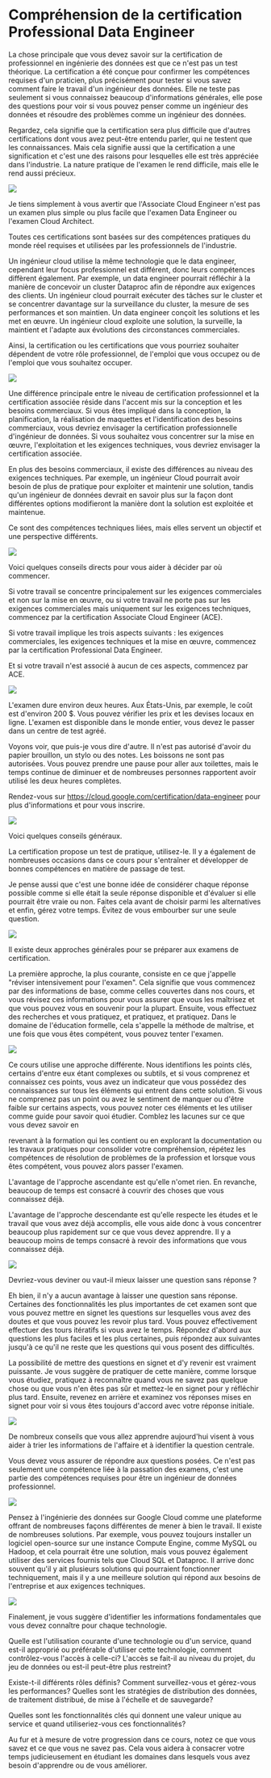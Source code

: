 ﻿# Compréhension de la certification Professional Data Engineer

La chose principale que vous devez savoir sur la certification de professionnel en ingénierie des données est que ce n'est pas un test théorique. La certification a été conçue pour confirmer les compétences requises d'un praticien, plus précisément pour tester si vous savez comment faire le travail d'un ingénieur des données. Elle ne teste pas seulement si vous connaissez beaucoup d'informations générales, elle pose des questions pour voir si vous pouvez penser comme un ingénieur des données et résoudre des problèmes comme un ingénieur des données.

Regardez, cela signifie que la certification sera plus difficile que d'autres certifications dont vous avez peut-être entendu parler, qui ne testent que les connaissances. Mais cela signifie aussi que la certification a une signification et c'est une des raisons pour lesquelles elle est très appréciée dans l'industrie. La nature pratique de l'examen le rend difficile, mais elle le rend aussi précieux.

![](Aspose.Words.05b8fdaf-42a8-4828-a93d-6096c1dd6360.001.png)

Je tiens simplement à vous avertir que l'Associate Cloud Engineer n'est pas un examen plus simple ou plus facile que l'examen Data Engineer ou l'examen Cloud Architect.

Toutes ces certifications sont basées sur des compétences pratiques du monde réel requises et utilisées par les professionnels de l'industrie.

Un ingénieur cloud utilise la même technologie que le data engineer, cependant leur focus professionnel est différent, donc leurs compétences diffèrent également. Par exemple, un data engineer pourrait réfléchir à la manière de concevoir un cluster Dataproc afin de répondre aux exigences des clients. Un ingénieur cloud pourrait exécuter des tâches sur le cluster et se concentrer davantage sur la surveillance du cluster, la mesure de ses performances et son maintien. Un data engineer conçoit les solutions et les met en œuvre. Un ingénieur cloud exploite une solution, la surveille, la maintient et l'adapte aux évolutions des circonstances commerciales.

Ainsi, la certification ou les certifications que vous pourriez souhaiter dépendent de votre rôle professionnel, de l'emploi que vous occupez ou de l'emploi que vous souhaitez occuper.

![](Aspose.Words.05b8fdaf-42a8-4828-a93d-6096c1dd6360.002.png)

Une différence principale entre le niveau de certification professionnel et la certification associée réside dans l'accent mis sur la conception et les besoins commerciaux. Si vous êtes impliqué dans la conception, la planification, la réalisation de maquettes et l'identification des besoins commerciaux, vous devriez envisager la certification professionnelle d'ingénieur de données. Si vous souhaitez vous concentrer sur la mise en œuvre, l'exploitation et les exigences techniques, vous devriez envisager la certification associée.

En plus des besoins commerciaux, il existe des différences au niveau des exigences techniques. Par exemple, un ingénieur Cloud pourrait avoir besoin de plus de pratique pour exploiter et maintenir une solution, tandis qu'un ingénieur de données devrait en savoir plus sur la façon dont différentes options modifieront la manière dont la solution est exploitée et maintenue.

Ce sont des compétences techniques liées, mais elles servent un objectif et une perspective différents.

![](Aspose.Words.05b8fdaf-42a8-4828-a93d-6096c1dd6360.003.png)

Voici quelques conseils directs pour vous aider à décider par où commencer.

Si votre travail se concentre principalement sur les exigences commerciales et non sur la mise en œuvre, ou si votre travail ne porte pas sur les exigences commerciales mais uniquement sur les exigences techniques, commencez par la certification Associate Cloud Engineer (ACE).

Si votre travail implique les trois aspects suivants : les exigences commerciales, les exigences techniques et la mise en œuvre, commencez par la certification Professional Data Engineer.

Et si votre travail n'est associé à aucun de ces aspects, commencez par ACE.

![](Aspose.Words.05b8fdaf-42a8-4828-a93d-6096c1dd6360.004.png)

L'examen dure environ deux heures. Aux États-Unis, par exemple, le coût est d'environ 200 $. Vous pouvez vérifier les prix et les devises locaux en ligne. L'examen est disponible dans le monde entier, vous devez le passer dans un centre de test agréé.

Voyons voir, que puis-je vous dire d'autre. Il n'est pas autorisé d'avoir du papier brouillon, un stylo ou des notes. Les boissons ne sont pas autorisées. Vous pouvez prendre une pause pour aller aux toilettes, mais le temps continue de diminuer et de nombreuses personnes rapportent avoir utilisé les deux heures complètes.

Rendez-vous sur https://cloud.google.com/certification/data-engineer pour plus d'informations et pour vous inscrire.

![](Aspose.Words.05b8fdaf-42a8-4828-a93d-6096c1dd6360.005.png)

Voici quelques conseils généraux.

La certification propose un test de pratique, utilisez-le. Il y a également de nombreuses occasions dans ce cours pour s'entraîner et développer de bonnes compétences en matière de passage de test.

Je pense aussi que c'est une bonne idée de considérer chaque réponse possible comme si elle était la seule réponse disponible et d'évaluer si elle pourrait être vraie ou non. Faites cela avant de choisir parmi les alternatives et enfin, gérez votre temps. Évitez de vous embourber sur une seule question.

![](Aspose.Words.05b8fdaf-42a8-4828-a93d-6096c1dd6360.006.png)

Il existe deux approches générales pour se préparer aux examens de certification.

La première approche, la plus courante, consiste en ce que j'appelle "réviser intensivement pour l'examen". Cela signifie que vous commencez par des informations de base, comme celles couvertes dans nos cours, et vous révisez ces informations pour vous assurer que vous les maîtrisez et que vous pouvez vous en souvenir pour la plupart. Ensuite, vous effectuez des recherches et vous pratiquez, et pratiquez, et pratiquez. Dans le domaine de l'éducation formelle, cela s'appelle la méthode de maîtrise, et une fois que vous êtes compétent, vous pouvez tenter l'examen.

![](Aspose.Words.05b8fdaf-42a8-4828-a93d-6096c1dd6360.007.png)

Ce cours utilise une approche différente. Nous identifions les points clés, certains d'entre eux étant complexes ou subtils, et si vous comprenez et connaissez ces points, vous avez un indicateur que vous possédez des connaissances sur tous les éléments qui entrent dans cette solution. Si vous ne comprenez pas un point ou avez le sentiment de manquer ou d'être faible sur certains aspects, vous pouvez noter ces éléments et les utiliser comme guide pour savoir quoi étudier. Comblez les lacunes sur ce que vous devez savoir en

revenant à la formation qui les contient ou en explorant la documentation ou les travaux pratiques pour consolider votre compréhension, répétez les compétences de résolution de problèmes de la profession et lorsque vous êtes compétent, vous pouvez alors passer l'examen.

L'avantage de l'approche ascendante est qu'elle n'omet rien. En revanche, beaucoup de temps est consacré à couvrir des choses que vous connaissez déjà.

L'avantage de l'approche descendante est qu'elle respecte les études et le travail que vous avez déjà accomplis, elle vous aide donc à vous concentrer beaucoup plus rapidement sur ce que vous devez apprendre. Il y a beaucoup moins de temps consacré à revoir des informations que vous connaissez déjà.

![](Aspose.Words.05b8fdaf-42a8-4828-a93d-6096c1dd6360.008.png)

Devriez-vous deviner ou vaut-il mieux laisser une question sans réponse ?

Eh bien, il n'y a aucun avantage à laisser une question sans réponse. Certaines des fonctionnalités les plus importantes de cet examen sont que vous pouvez mettre en signet les questions sur lesquelles vous avez des doutes et que vous pouvez les revoir plus tard. Vous pouvez effectivement effectuer des tours itératifs si vous avez le temps. Répondez d'abord aux questions les plus faciles et les plus certaines, puis répondez aux suivantes jusqu'à ce qu'il ne reste que les questions qui vous posent des difficultés.

La possibilité de mettre des questions en signet et d'y revenir est vraiment puissante. Je vous suggère de pratiquer de cette manière, comme lorsque vous étudiez, pratiquez à reconnaître quand vous ne savez pas quelque chose ou que vous n'en êtes pas sûr et mettez-le en signet pour y réfléchir plus tard. Ensuite, revenez en arrière et examinez vos réponses mises en signet pour voir si vous êtes toujours d'accord avec votre réponse initiale.

![](Aspose.Words.05b8fdaf-42a8-4828-a93d-6096c1dd6360.009.png)

De nombreux conseils que vous allez apprendre aujourd'hui visent à vous aider à trier les informations de l'affaire et à identifier la question centrale.

Vous devez vous assurer de répondre aux questions posées. Ce n'est pas seulement une compétence liée à la passation des examens, c'est une partie des compétences requises pour être un ingénieur de données professionnel.

![](Aspose.Words.05b8fdaf-42a8-4828-a93d-6096c1dd6360.010.png)

Pensez à l'ingénierie des données sur Google Cloud comme une plateforme offrant de nombreuses façons différentes de mener à bien le travail. Il existe de nombreuses solutions. Par exemple, vous pouvez toujours installer un logiciel open-source sur une instance Compute Engine, comme MySQL ou Hadoop, et cela pourrait être une solution, mais vous pouvez également utiliser des services fournis tels que Cloud SQL et Dataproc. Il arrive donc souvent qu'il y ait plusieurs solutions qui pourraient fonctionner techniquement, mais il y a une meilleure solution qui répond aux besoins de l'entreprise et aux exigences techniques.

![](Aspose.Words.05b8fdaf-42a8-4828-a93d-6096c1dd6360.011.png)

Finalement, je vous suggère d'identifier les informations fondamentales que vous devez connaître pour chaque technologie.

Quelle est l'utilisation courante d'une technologie ou d'un service, quand est-il approprié ou préférable d'utiliser cette technologie, comment contrôlez-vous l'accès à celle-ci? L'accès se fait-il au niveau du projet, du jeu de données ou est-il peut-être plus restreint?

Existe-t-il différents rôles définis? Comment surveillez-vous et gérez-vous les performances? Quelles sont les stratégies de distribution des données, de traitement distribué, de mise à l'échelle et de sauvegarde?

Quelles sont les fonctionnalités clés qui donnent une valeur unique au service et quand utiliseriez-vous ces fonctionnalités?

Au fur et à mesure de votre progression dans ce cours, notez ce que vous savez et ce que vous ne savez pas. Cela vous aidera à consacrer votre temps judicieusement en étudiant les domaines dans lesquels vous avez besoin d'apprendre ou de vous améliorer.
